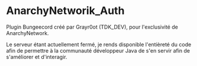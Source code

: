 # AnarchyNetworik_Auth

Plugin Bungeecord créé par Grayr0ot (TDK_DEV), pour l'exclusivité de AnarchyNetwork.

Le serveur étant actuellement fermé, je rends disponible l'entièreté du code afin de permettre à la communauté développeur Java de s'en servir afin de s'améliorer et d'interagir.
